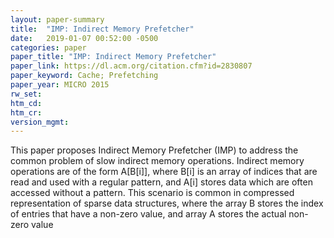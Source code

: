 ```yaml
---
layout: paper-summary
title:  "IMP: Indirect Memory Prefetcher"
date:   2019-01-07 00:52:00 -0500
categories: paper
paper_title: "IMP: Indirect Memory Prefetcher"
paper_link: https://dl.acm.org/citation.cfm?id=2830807
paper_keyword: Cache; Prefetching
paper_year: MICRO 2015
rw_set: 
htm_cd: 
htm_cr: 
version_mgmt: 
---
```


This paper proposes Indirect Memory Prefetcher (IMP) to address the common problem of slow indirect memory operations. 
Indirect memory operations are of the form A\[B\[i\]\], where B\[i\] is an array of indices that are read and used 
with a regular pattern, and A\[i\] stores data which are often accessed without a pattern. This scenario is common in 
compressed representation of sparse data structures, where the array B stores the index of entries that have a non-zero
value, and array A stores the actual non-zero value